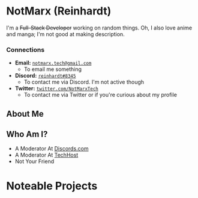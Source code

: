 # NotMarx (Reinhardt)
I'm a ~~Full-Stack Developer~~ working on random things. Oh, I also love anime and manga; I'm not good at making description.

### Connections

- **Email:** [`notmarx.tech@gmail.com`](mailto:notmarx.tech@gmail.com)
   - To email me something
- **Discord:** [`reinhardt#8345`](https://discord.com/users/516186529547288576)
   - To contact me via Discord. I'm not active though
- **Twitter:** [`twitter.com/NotMarxTech`](https://twitter.com/NotMarxTech)
   - To contact me via Twitter or if you're curious about my profile 

## About Me

## Who Am I?

- A Moderator At [Discords.com](https://discords.com)
- A Moderator At [TechHost](https://techhost.live)
- Not Your Friend

# Noteable Projects
